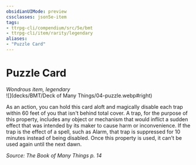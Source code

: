 ```yaml
---
obsidianUIMode: preview
cssclasses: json5e-item
tags:
- ttrpg-cli/compendium/src/5e/bmt
- ttrpg-cli/item/rarity/legendary
aliases: 
- "Puzzle Card"
---
```

# Puzzle Card
*Wondrous item, legendary*  
![](decks/BMT/Deck of Many Things/04-puzzle.webp#right)  


As an action, you can hold this card aloft and magically disable each trap within 60 feet of you that isn't behind total cover. A trap, for the purpose of this property, includes any object or mechanism that would inflict a sudden effect that was intended by its maker to cause harm or inconvenience. If the trap is the effect of a spell, such as Alarm, that trap is suppressed for 10 minutes instead of being disabled. Once this property is used, it can't be used again until the next dawn.

*Source: The Book of Many Things p. 14*